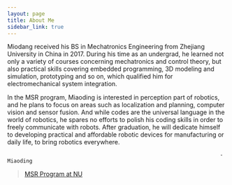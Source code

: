 ```yaml
---
layout: page
title: About Me
sidebar_link: true
---
```


<p class="message">
Miodang received his BS in Mechatronics Engineering from Zhejiang University in China in 2017. During his time as an undergrad, he learned not only a variety of courses concerning mechatronics and control theory, but also practical skills covering embedded programming, 3D modeling and simulation, prototyping and so on, which qualified him for electromechanical system integration.



In the MSR program, Miaoding is interested in perception part of robotics, and he plans to focus on areas such as localization and planning, computer vision and sensor fusion. And while codes are the universal language in the world of robotics, he spares no efforts to polish his coding skills in order to freely communicate with robots. After graduation, he will dedicate himself to developing practical and affordable robotic devices for manufacturing or daily life, to bring robotics everywhere.



                                                                        - Miaoding
</p>

> [MSR Program at NU](http://www.mccormick.northwestern.edu/robotics/)
